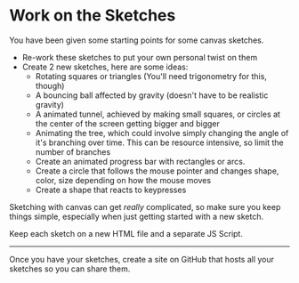 # Work on the Sketches

You have been given some starting points for some canvas sketches.

- Re-work these sketches to put your own personal twist on them
- Create 2 new sketches, here are some ideas:
  - Rotating squares or triangles (You'll need trigonometry for this, though)
  - A bouncing ball affected by gravity (doesn't have to be realistic gravity)
  - A animated tunnel, achieved by making small squares, or circles at the center of the screen getting bigger and bigger
  - Animating the tree, which could involve simply changing the angle of it's branching over time. This can be resource intensive, so limit the number of branches
  - Create an animated progress bar with rectangles or arcs.
  - Create a circle that follows the mouse pointer and changes shape, color, size depending on how the mouse moves
  - Create a shape that reacts to keypresses

Sketching with canvas can get _really_ complicated, so make sure you keep things simple, especially when just getting started with a new sketch.

Keep each sketch on a new HTML file and a separate JS Script.

---

Once you have your sketches, create a site on GitHub that hosts all your sketches so you can share them.
